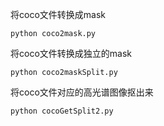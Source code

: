 将coco文件转换成mask

```
python coco2mask.py
```

将coco文件转换成独立的mask

```
python coco2maskSplit.py
```

将coco文件对应的高光谱图像抠出来

```
python cocoGetSplit2.py
```

